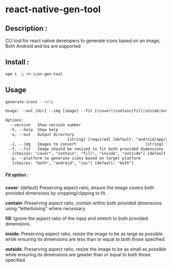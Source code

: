 # react-native-gen-tool

## Description :

CLI tool for react native developers to generate icons based on an image, Both Android and Ios are supported

## Install :

```bash
npm i -g rn-icon-gen-tool
```

## Usage

```bash
generate-icons --help
```

```txt
Usage: --out [dir] --img [image] --fit [(cover)|contain|fill|inside|outside] --platform [(both)|android|ios]

Options:
  --version   Show version number                                      [boolean]
  -h, --help  Show help                                                [boolean]
  -o, --out   Output directory
                           [string] [required] [default: "android/app/src/main"]
  -i, --img   Images to convert                              [string] [required]
  -f, --fit   Image should be resized to fit both provided dimensions
   [choices: "cover", "contain", "fill", "inside", "outside"] [default: "cover"]
  -p, --platform to generate icons based on target platform  
   [choices: "both", "android", "ios"] [default: "both"]
```

##### Fit option :

**cover**: (default) Preserving aspect ratio, ensure the image covers both provided dimensions by cropping/clipping to fit.

**contain**: Preserving aspect ratio, contain within both provided dimensions using "letterboxing" where necessary.

**fill**: Ignore the aspect ratio of the input and stretch to both provided dimensions.

**inside**: Preserving aspect ratio, resize the image to be as large as possible while ensuring its dimensions are less than or equal to both those specified.

**outside**: Preserving aspect ratio, resize the image to be as small as possible while ensuring its dimensions are greater than or equal to both those specified.
